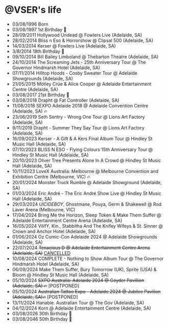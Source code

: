 @VSER's life
===============

- 03/08/1996 Born
- 03/08/1997 1st Birthday 🎈
- 28/09/2011 Hollywood Undead @ Fowlers Live (Adelaide, SA)
- 28/02/2014 Bliss n Eso & Horrorshow @ Clipsal 500 (Adelaide, SA)
- 14/03/2014 Kerser @ Fowlers Live (Adelaide, SA)
- 3/8/2014 18th Birthday 🎈
- 09/10/2014 Bill Bailey Limboland @ Thebarton Theatre (Adelaide, SA)
- 24/10/2014 The Screaming Jets - 25th Anniversary Tour @ The Governor Hindmarsh Hotel (Adelaide, SA)
- 07/11/2014 Hilltop Hoods - Cosby Sweater Tour @ Adelaide Showgrounds (Adelaide, SA)
- 21/05/2015 Mötley Crüe & Alice Cooper @ Adelaide Entertainment Centre (Adelaide, SA)
- 03/08/2017 21st Birthday 🎈
- 03/08/2018 Drapht @ Fat Controller (Adelaide, SA)
- 11/08/2018 SEXPO Adelaide 2018 @ Adelaide Convention Centre (Adelaide, SA) 🔥
- 23/06/2019 Seth Sentry - Wrong One Tour @ Lions Art Factory (Adelaide, SA)
- 9/11/2019 Drapht - Summer They Say Tour @ Lions Art Factory (Adelaide, SA)
- 16/09/2023 Kerser - A Gift & A Kers Final Album Tour @ Hindley St Music Hall (Adelaide, SA)
- 07/10/2023 BLISS N ESO - Flying Colours 15th Anniversary Tour @ Hindley St Music Hall (Adelaide, SA)
- 20/10/2023 Oliver Tree Presents Alone In A Crowd @ Hindley St Music Hall (Adelaide, SA)
- 10/11/2023 LoveX Australia: Melbourne @ Melbourne Convention and Exhibition Centre (Melbourne, VIC) 🔥
- 20/01/2024 Monster Truck Rumble @ Adelaide Showground (Adelaide, SA)
- 01/03/2024 Eric André - The Eric André Show Live @ Hindley St Music Hall (Adelaide, SA)
- 29/03/2024 $UICIDEBOY$, Ghostmane, Pouya, Germ & Shakewell @ Rod Laver Arena (Melbourne, VIC)
- 17/04/2024 Bring Me the Horizon, Sleep Token & Make Them Suffer @ Adelaide Entertainment Centre Arena (Adelaide, SA)
- 16/05/2024 VilifY, Kin., Stabbitha And The Knifey Wifeys & St. Sinner @ Crown and Anchor Hotel (Adelaide, SA)
- 01/06/2024 Oz Comic-Con Adelaide 2024 @ Adelaide Showgrounds (Adelaide, SA)
- 22/07/2024 <strike>Tenacious D @ Adelaide Entertainment Centre Arena (Adelaide, SA)</strike> [CANCELLED](https://www.bbc.com/news/articles/c0dmx4p4m0lo)
- 10/08/2024 COMPLETE - Nothing to Show Album Tour @ The Governor Hindmarsh Hotel (Adelaide, SA)
- 06/09/2024 Make Them Suffer, Bury Tomorrow (UK), Sprite (USA) & Bloom @ Hindley St Music Hall (Adelaide, SA)
- 05/10/2024 <strike>SXPO Australia: Adelaide 2024 @ Goyder Pavillion (Adelaide, SA) 🔥</strike> [POSTPONED]
- 05/10/2024 <strike>Australian Tattoo Expo - Adelaide 2024 @ Jubilee Pavilion (Adelaide, SA)🔥</strike> [POSTPONED]
- 13/11/2024 Hanabie. Australian Tour @ The Gov (Adelaide, SA)
- 04/12/2024 Korn @ Adelaide Entertainment Centre (Adelaide, SA)
- 03/08/2026 30th Birthday 🎈
- 03/08/2046 50th Birthday 🎈
